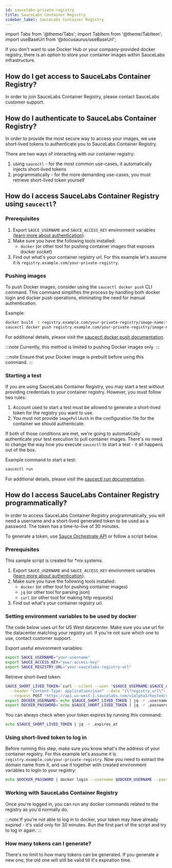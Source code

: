 ```yaml
---
id: saucelabs-private-registry
title: SauceLabs Container Registry
sidebar_label: SauceLabs Container Registry
---
```


import Tabs from '@theme/Tabs';
import TabItem from '@theme/TabItem';
import useBaseUrl from '@docusaurus/useBaseUrl';

If you don't want to use Docker Hub or your company-provided docker registry, there is an option to store your container images
within SauceLabs infrastructure.

## How do I get access to SauceLabs Container Registry?

In order to join SauceLabs Container Registry, please contact SauceLabs customer support.

## How do I authenticate to SauceLabs Container Registry?

In order to provide the most secure way to access your images, we use short-lived tokens to authenticate you
to SauceLabs Container Registry.

There are two ways of interacting with our container registry:
1. using `saucectl` - for the most common use-cases, it automatically injects short-lived tokens
2. programmatically - for the more demanding use-cases, you must retrieve short-lived token yourself

## How do I access SauceLabs Container Registry using `saucectl`?

### Prerequisites

1. Export `SAUCE_USERNAME` and `SAUCE_ACCESS_KEY` environment variables ([learn more about authentication](/docs/dev/api.md#authentication)).
2. Make sure you have the following tools installed:
   * `docker` (or other tool for pushing container images that exposes docker socket)
3. Find out what's your container registry url. For this example let's assume it is `registry.example.com/your-private-registry`.

### Pushing images

To push Docker images, consider using the `saucectl docker push` CLI command. This command simplifies the process by handling
both docker login and docker push operations, eliminating the need for manual authentication.

Example:

```bash
docker build -t registry.example.com/your-private-registry/image-name:tag .
saucectl docker push registry.example.com/your-private-registry/image-name:tag
```

For additional details, please visit the [saucectl docker push documentation](/docs/dev/cli/saucectl/docker/push.md).

:::note
Currently, this method is limited to pushing Docker images only.
:::

:::note
Ensure that your Docker image is prebuilt before using this command.
:::

### Starting a test

If you are using SauceLabs Container Registry, you may start a test without providing credentials to your container
registry. However, you must follow two rules:
1. Account used to start a test must be allowed to generate a short-lived token for the registry you want to use.
2. You must not provide `imagePullAuth` in the configuration file for the container we should authenticate.

If both of those conditions are met, we're going to automatically authenticate your test execution to pull container images.
There's no need to change the way how you execute `saucectl` to start a test - it all happens out of the box.

Example command to start a test:

```bash
saucectl run
```

For additional details, please visit the [saucectl run documentation](/docs/dev/cli/saucectl/run.md).

## How do I access SauceLabs Container Registry programmatically?

In order to access SauceLabs Container Registry programmatically, you will need a username and a short-lived generated token
to be used as a password. The token has a time-to-live of 30 minutes.

To generate a token, use [Sauce Orchestrate API](/docs/dev/api/orchestrate.md) or follow a script below.

### Prerequisites

This sample script is created for *nix systems.

1. Export `SAUCE_USERNAME` and `SAUCE_ACCESS_KEY` environment variables ([learn more about authentication](/docs/dev/api.md#authentication)).
2. Make sure you have the following tools installed:
   * `docker` (or other tool for pushing container images)
   * `jq` (or other tool for parsing json)
   * `curl` (or other tool for making http requests)
3. Find out what's your container registry url.

### Setting environment variables to be used by docker

The code below uses url for US West datacenter. Make sure you use url for the datacenter matching your 
registry url. If you're not sure which one to use, contact customer support.

Export useful environment variables:
```bash
export SAUCE_USERNAME="your-username"
export SAUCE_ACCESS_KEY="your-access-key"
export SAUCE_REGISTRY_URL="your-saucelabs-registry-url"
````

Retrieve short-lived token:
```bash
SAUCE_SHORT_LIVED_TOKEN=`curl --silent --user "$SAUCE_USERNAME:$SAUCE_ACCESS_KEY" \
  --header "Content-Type: application/json" --data "{\"registry_url\": \"$SAUCE_REGISTRY_URL\"}" \
  --request POST 'https://api.us-west-1.saucelabs.com/v1alpha1/hosted/container-registry/authorization-token'`
export DOCKER_USERNAME=`echo $SAUCE_SHORT_LIVED_TOKEN | jq -r .username`
export DOCKER_PASSWORD=`echo $SAUCE_SHORT_LIVED_TOKEN | jq -r .password`
```

You can always check when your token expires by running this command:
```bash
echo $SAUCE_SHORT_LIVED_TOKEN | jq -r .expires_at
```

### Using short-lived token to log in

Before running this step, make sure you know what's the address of your container registry. For this example 
let's assume it is `registry.example.com/your-private-registry`. Now you need to extract the domain name from it,
and use it together with created environment variables to login to your registry:

```bash
echo $DOCKER_PASSWORD | docker login --username $DOCKER_USERNAME --password-stdin registry.example.com
```

### Working with SauceLabs Container Registry

Once you're logged in, you can run any docker commands related to the registry as you'd normally do.

:::note
If you're not able to log in to docker, your token may have already expired - it's valid only for 30 minutes.
Run the first part of the script and try to log in again.
:::

### How many tokens can I generate?

There's no limit to how many tokens can be generated. If you generate a new one, the old one will still be valid
till it's expiration time.
